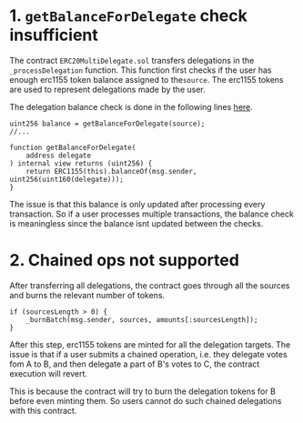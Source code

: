 # 1. `getBalanceForDelegate` check insufficient

The contract `ERC20MultiDelegate.sol` transfers delegations in the `_processDelegation` function. This function first checks if the user has enough erc1155 token balance assigned to the`source`. The erc1155 tokens are used to represent delegations made by the user.

The delegation balance check is done in the following lines [here](https://github.com/code-423n4/2023-10-ens/blob/1adbe2cce191140657b8bccffab85103953bdccb/contracts/ERC20MultiDelegate.sol#L192-L196).

```solidity
uint256 balance = getBalanceForDelegate(source);
//...

function getBalanceForDelegate(
    address delegate
) internal view returns (uint256) {
    return ERC1155(this).balanceOf(msg.sender, uint256(uint160(delegate)));
}
```

The issue is that this balance is only updated after processing every transaction. So if a user processes multiple transactions, the balance check is meaningless since the balance isnt updated between the checks.

# 2. Chained ops not supported

After transferring all delegations, the contract goes through all the sources and burns the relevant number of tokens.

```solidity
if (sourcesLength > 0) {
    _burnBatch(msg.sender, sources, amounts[:sourcesLength]);
}
```

After this step, erc1155 tokens are minted for all the delegation targets. The issue is that if a user submits a chained operation, i.e. they delegate votes fom A to B, and then delegate a part of B's votes to C, the contract execution will revert.

This is because the contract will try to burn the delegation tokens for B before even minting them. So users cannot do such chained delegations with this contract.
